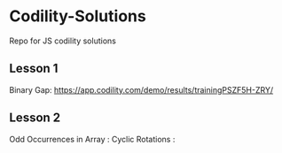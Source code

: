 # Codility-Solutions
Repo for JS codility solutions

## Lesson 1  
Binary Gap: https://app.codility.com/demo/results/trainingPSZF5H-ZRY/  

## Lesson 2
Odd Occurrences in Array :
Cyclic Rotations :
